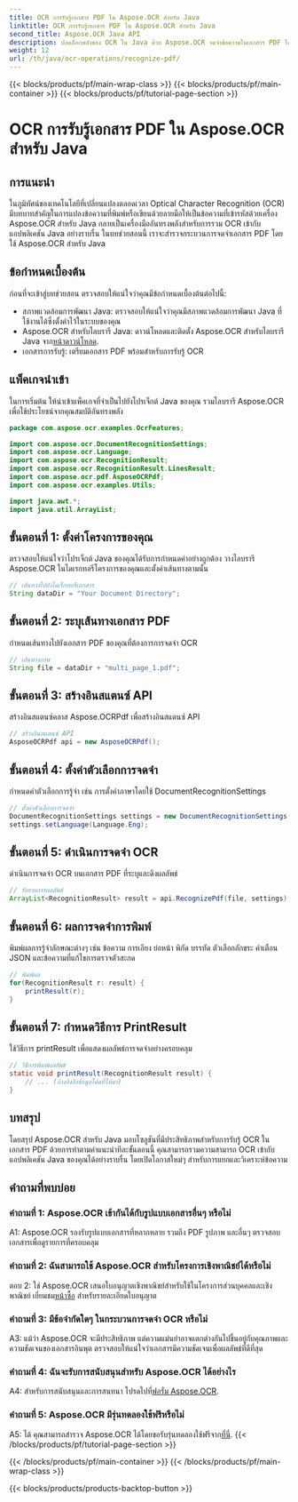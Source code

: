 ```yaml
---
title: OCR การรับรู้เอกสาร PDF ใน Aspose.OCR สำหรับ Java
linktitle: OCR การรับรู้เอกสาร PDF ใน Aspose.OCR สำหรับ Java
second_title: Aspose.OCR Java API
description: ปลดล็อกพลังของ OCR ใน Java ด้วย Aspose.OCR จดจำข้อความในเอกสาร PDF ได้อย่างง่ายดาย เพิ่มประสิทธิภาพการใช้งานของคุณด้วยความแม่นยำและรวดเร็ว
weight: 12
url: /th/java/ocr-operations/recognize-pdf/
---
```


{{< blocks/products/pf/main-wrap-class >}}
{{< blocks/products/pf/main-container >}}
{{< blocks/products/pf/tutorial-page-section >}}

# OCR การรับรู้เอกสาร PDF ใน Aspose.OCR สำหรับ Java

## การแนะนำ

ในภูมิทัศน์ของเทคโนโลยีที่เปลี่ยนแปลงตลอดเวลา Optical Character Recognition (OCR) มีบทบาทสำคัญในการแปลงข้อความที่พิมพ์หรือเขียนด้วยลายมือให้เป็นข้อความที่เข้ารหัสด้วยเครื่อง Aspose.OCR สำหรับ Java กลายเป็นเครื่องมืออันทรงพลังสำหรับการรวม OCR เข้ากับแอปพลิเคชัน Java อย่างราบรื่น ในบทช่วยสอนนี้ เราจะสำรวจกระบวนการจดจำเอกสาร PDF โดยใช้ Aspose.OCR สำหรับ Java

## ข้อกำหนดเบื้องต้น

ก่อนที่จะเข้าสู่บทช่วยสอน ตรวจสอบให้แน่ใจว่าคุณมีข้อกำหนดเบื้องต้นต่อไปนี้:

- สภาพแวดล้อมการพัฒนา Java: ตรวจสอบให้แน่ใจว่าคุณมีสภาพแวดล้อมการพัฒนา Java ที่ใช้งานได้ซึ่งตั้งค่าไว้ในระบบของคุณ
-  Aspose.OCR สำหรับไลบรารี Java: ดาวน์โหลดและติดตั้ง Aspose.OCR สำหรับไลบรารี Java จาก[หน้าดาวน์โหลด](https://releases.aspose.com/ocr/java/).
- เอกสารการรับรู้: เตรียมเอกสาร PDF พร้อมสำหรับการรับรู้ OCR

## แพ็คเกจนำเข้า

ในการเริ่มต้น ให้นำเข้าแพ็คเกจที่จำเป็นไปยังโปรเจ็กต์ Java ของคุณ รวมไลบรารี Aspose.OCR เพื่อใช้ประโยชน์จากคุณสมบัติอันทรงพลัง

```java
package com.aspose.ocr.examples.OcrFeatures;

import com.aspose.ocr.DocumentRecognitionSettings;
import com.aspose.ocr.Language;
import com.aspose.ocr.RecognitionResult;
import com.aspose.ocr.RecognitionResult.LinesResult;
import com.aspose.ocr.pdf.AsposeOCRPdf;
import com.aspose.ocr.examples.Utils;

import java.awt.*;
import java.util.ArrayList;
```

## ขั้นตอนที่ 1: ตั้งค่าโครงการของคุณ

ตรวจสอบให้แน่ใจว่าโปรเจ็กต์ Java ของคุณได้รับการกำหนดค่าอย่างถูกต้อง วางไลบรารี Aspose.OCR ในไดเรกทอรีโครงการของคุณและตั้งค่าเส้นทางตามนั้น

```java
// เส้นทางไปยังไดเร็กทอรีเอกสาร
String dataDir = "Your Document Directory";
```

## ขั้นตอนที่ 2: ระบุเส้นทางเอกสาร PDF

กำหนดเส้นทางไปยังเอกสาร PDF ของคุณที่ต้องการการจดจำ OCR

```java
// เส้นทางภาพ
String file = dataDir + "multi_page_1.pdf";
```

## ขั้นตอนที่ 3: สร้างอินสแตนซ์ API

สร้างอินสแตนซ์คลาส Aspose.OCRPdf เพื่อสร้างอินสแตนซ์ API

```java
// สร้างอินสแตนซ์ API
AsposeOCRPdf api = new AsposeOCRPdf();
```

## ขั้นตอนที่ 4: ตั้งค่าตัวเลือกการจดจำ

กำหนดค่าตัวเลือกการรู้จำ เช่น การตั้งค่าภาษาโดยใช้ DocumentRecognitionSettings

```java
// ตั้งค่าตัวเลือกการจดจำ
DocumentRecognitionSettings settings = new DocumentRecognitionSettings(2);
settings.setLanguage(Language.Eng);
```

## ขั้นตอนที่ 5: ดำเนินการจดจำ OCR

ดำเนินการจดจำ OCR บนเอกสาร PDF ที่ระบุและดึงผลลัพธ์

```java
// รับรายการผลลัพธ์
ArrayList<RecognitionResult> result = api.RecognizePdf(file, settings);
```

## ขั้นตอนที่ 6: ผลการจดจำการพิมพ์

พิมพ์ผลการรู้จำลักษณะต่างๆ เช่น ข้อความ การเอียง ย่อหน้า พิกัด บรรทัด ตัวเลือกอักขระ คำเตือน JSON และข้อความที่แก้ไขการตรวจตัวสะกด

```java
// พิมพ์ผล
for(RecognitionResult r: result) {
    printResult(r);
}
```

## ขั้นตอนที่ 7: กำหนดวิธีการ PrintResult

ใช้วิธีการ printResult เพื่อแสดงผลลัพธ์การจดจำอย่างครอบคลุม

```java
// วิธีการพิมพ์ผลลัพธ์
static void printResult(RecognitionResult result) {
    // ... (อ้างอิงถึงข้อมูลโค้ดที่ให้มา)
}
```

## บทสรุป

โดยสรุป Aspose.OCR สำหรับ Java มอบโซลูชันที่มีประสิทธิภาพสำหรับการรับรู้ OCR ในเอกสาร PDF ด้วยการทำตามคำแนะนำทีละขั้นตอนนี้ คุณสามารถรวมความสามารถ OCR เข้ากับแอปพลิเคชัน Java ของคุณได้อย่างราบรื่น โดยเปิดโอกาสใหม่ๆ สำหรับการแยกและวิเคราะห์ข้อความ

## คำถามที่พบบ่อย

### คำถามที่ 1: Aspose.OCR เข้ากันได้กับรูปแบบเอกสารอื่นๆ หรือไม่

A1: Aspose.OCR รองรับรูปแบบเอกสารที่หลากหลาย รวมถึง PDF รูปภาพ และอื่นๆ ตรวจสอบเอกสารเพื่อดูรายการที่ครอบคลุม

### คำถามที่ 2: ฉันสามารถใช้ Aspose.OCR สำหรับโครงการเชิงพาณิชย์ได้หรือไม่

 ตอบ 2: ใช่ Aspose.OCR เสนอใบอนุญาตเชิงพาณิชย์สำหรับใช้ในโครงการส่วนบุคคลและเชิงพาณิชย์ เยี่ยมชม[หน้าซื้อ](https://purchase.aspose.com/buy) สำหรับรายละเอียดใบอนุญาต

### คำถามที่ 3: มีข้อจำกัดใดๆ ในกระบวนการจดจำ OCR หรือไม่

A3: แม้ว่า Aspose.OCR จะมีประสิทธิภาพ แต่ความแม่นยำอาจแตกต่างกันไปขึ้นอยู่กับคุณภาพและความชัดเจนของเอกสารอินพุต ตรวจสอบให้แน่ใจว่าเอกสารมีความชัดเจนเพื่อผลลัพธ์ที่ดีที่สุด

### คำถามที่ 4: ฉันจะรับการสนับสนุนสำหรับ Aspose.OCR ได้อย่างไร

 A4: สำหรับการสนับสนุนและการสนทนา โปรดไปที่[ฟอรั่ม Aspose.OCR](https://forum.aspose.com/c/ocr/16).

### คำถามที่ 5: Aspose.OCR มีรุ่นทดลองใช้ฟรีหรือไม่

 A5: ได้ คุณสามารถสำรวจ Aspose.OCR ได้โดยขอรับรุ่นทดลองใช้ฟรีจาก[ที่นี่](https://releases.aspose.com/).
{{< /blocks/products/pf/tutorial-page-section >}}

{{< /blocks/products/pf/main-container >}}
{{< /blocks/products/pf/main-wrap-class >}}

{{< blocks/products/products-backtop-button >}}

